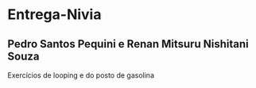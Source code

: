 # Entrega-Nivia    
## Pedro Santos Pequini e Renan Mitsuru Nishitani Souza 
 Exercícios de looping e do posto de gasolina
